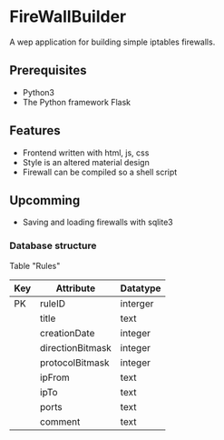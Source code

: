 # FireWallBuilder
A wep application for building simple iptables firewalls.
## Prerequisites
* Python3
* The Python framework Flask
## Features
* Frontend written with html, js, css
* Style is an altered material design
* Firewall can be compiled so a shell script
## Upcomming
* Saving and loading firewalls with sqlite3

### Database structure

Table "Rules"

| Key | Attribute | Datatype |
| --- | --- | ---|
| PK | ruleID | interger |
| | title | text |
| | creationDate | integer |
| | directionBitmask | integer |
| | protocolBitmask | integer |
| | ipFrom | text | 
| | ipTo | text |
| | ports | text |
| | comment | text |
